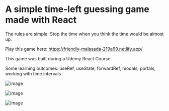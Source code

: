 # A simple time-left guessing game made with React

The rules are simple: Stop the time when you think the time would be almost up.

Play this game here: https://friendly-malasada-219a69.netlify.app/


This game was built during a Udemy React Course.

Some learning outcomes: useRef, useState, forwardRef, modals, portals, working with time intervals

![image](https://github.com/StefanCitiriga/Time-Stopping-Game/assets/57890672/1b9df1c8-1b80-4a42-9f27-b5d96aa360ab)

![image](https://github.com/StefanCitiriga/Time-Stopping-Game/assets/57890672/0219b142-8364-4d53-bfc1-8ed98b34f65a)

![image](https://github.com/StefanCitiriga/Time-Stopping-Game/assets/57890672/d5ce018d-0875-4892-a02c-de0930e3975a)
